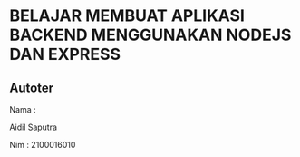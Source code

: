 # BELAJAR MEMBUAT APLIKASI BACKEND MENGGUNAKAN NODEJS DAN EXPRESS

## Autoter

Nama : 

Aidil Saputra

Nim : 2100016010
